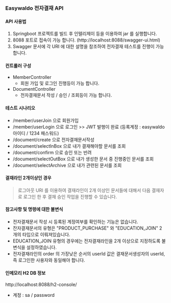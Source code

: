 ### Easywaldo 전자결재 API

#### API 사용법
1. Springboot 프로젝트를 빌드 후 인텔리제이 등을 이용하여 jar 를 실행합니다.
2. 8088 포트로 접속이 가능 합니다. (http://localhost:8088/swagger-ui.html)
3. Swagger 문서에 각 URI 에 대한 설명을 참조하여 전자결재 테스트를 진행이 가능 합니다.

#### 컨트롤러 구성
- MemberController
  - 회원 가입 및 로그인 진행등이 가능 합니다.
- DocumentController
  - 전자결재문서 작성 / 승인 / 조회등이 가능 합니다.
    
#### 테스트 시나리오
- /member/userJoin 으로 회원가입
- /member/userLogin 으로 로그인 >> JWT 발행이 완료 (등록계정 : easywaldo 아이디  / 1234 패스워드)
- /document/create 으로 전자결재문서작성
- /document/selectInBox 으로 내가 결재해야할 문서를 조회
- /document/confirm 으로 승인 또는 반려
- /document/selectOutBox 으로 내가 생성한 문서 중 진행중인 문서를 조회
- /document/selectArchive 으로 내가 관련된 문서를 조회


#### 결재라인 2개이상인 경우
> 로그아웃 URI 를 이용하여 결재라인이 2개 이상인 문서들에 대해서 다음 결재자로 로그인 한 후
> 결재 승인 작업을 진행할 수 있습니다.


#### 참고사항 및 명령에 대한 불변식
- 전자결재문서 작성 시 등록된 계정여부를 확인하는 기능은 없습니다.
- 잔자결재문서의 유형은 "PRODUCT_PURCHASE" 와 "EDUCATION_JOIN" 2개의 타입으로 이뤄져있습니다.
- EDUCATION_JOIN 유형의 경우에는 전자결재라인을 2개 이상으로 지정하도록 불변식을 설정하였습니다.
- 전자결재라인의 order 의 가장낮은 순서의 userId 값은 결재문서생성자의 userId, 즉 로그인한 사용자와 동일해야 합니다.



#### 인메모리 H2 DB 정보
http://localhost:8088/h2-console/
- 계정 : sa / password


